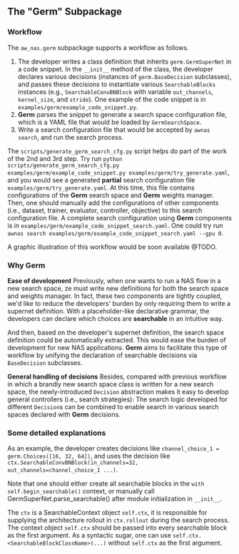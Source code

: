## The "Germ" Subpackage

### Workflow

The `aw_nas.germ` subpackage supports a workflow as follows.
1. The developer writes a class definition that inherits `germ.GermSuperNet` in a code snippet. In the `__init__` method of the class, the developer declares various decisions (instances of `germ.BaseDecision` subclasses), and passes these decisions to instantiate various `SearchableBlocks` instances (e.g., `SearchableConvBNBlock` with variable `out_channels`, `kernel_size`, and `stride`). One example of the code snippet is in `examples/germ/example_code_snippet.py`.
2. **Germ** parses the snippet to generate a search space configuration file, which is a YAML file that would be loaded by `GermSearchSpace`.
3. Write a search configuration file that would be accepted by `awnas search`, and run the search process.



The `scripts/generate_germ_search_cfg.py` script helps do part of the work of the 2nd and 3rd step. Try run `python scripts/generate_germ_search_cfg.py examples/germ/example_code_snippet.py examples/germ/try_generate.yaml`, and you would see a generated __partial__ search configuration file `examples/germ/try_generate.yaml`. At this time, this file contains configurations of the **Germ** search space and **Germ** weights manager. Then, one should manually add the configurations of other components (i.e., dataset, trainer, evaluator, controller, objective) to this search configuration file. A complete search configuration using **Germ** components is in `examples/germ/example_code_snippet_search.yaml`. One could try run `awnas search examples/germ/example_code_snippet_search.yaml --gpu 0`.



A graphic illustration of this workflow would be soon available @TODO.



### Why Germ

**Ease of development** Previously, when one wants to run a NAS flow in a new search space, ze must write new definitions for both the search space and weights manager. In fact, these two components are tightly coupled, we'd like to reduce the developers' burden by only requiring them to write a supernet definition. With a placeholder-like declarative grammar, the developers can declare which choices are **searchable** in an intuitive way.

And then, based on the developer's supernet definition, the search space definition could be automatically extracted. This would ease the burden of development for new NAS applications. **Germ** aims to facilitate this type of workflow by unifying the declaration of searchable decisions via `BaseDecision` subclasses.

**General handling of decisions** Besides, compared with previous workflow in which a brandly new search space class is written for a new search space, the newly-introduced `Decision` abstraction makes it easy to develop general controllers (i.e., search strategies): The search logic developed for different `Decision`s can be combined to enable search in various search spaces declared with **Germ** decisions.



### Some detailed explanations

As an example, the developer creates decisions like `channel_choice_1 = germ.Choices([16, 32, 64])`, and uses the decision like `ctx.SearchableConvBNBlock(in_channels=32, out_channels=channel_choice_1 ...)`.

Note that one should either create all searchable blocks in the `with self.begin_searchable()` context, or manually call GermSuperNet.parse_searchable() after module initialization in `__init__`.

The `ctx` is a SearchableContext object `self.ctx`, it is responsible for supplying the architecture rollout in `ctx.rollout` during the search process. The context object `self.ctx` should be passed into every searchable block as the first argument. As a syntactic sugar, one can use `self.ctx.<SearchableBlockClassName>(...)` without `self.ctx` as the first argument.
